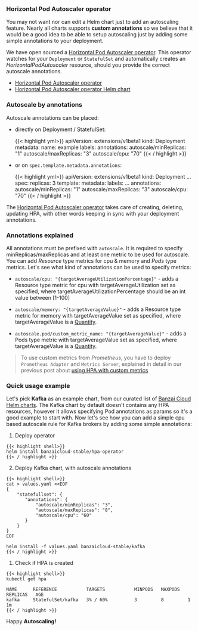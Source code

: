 ### Horizontal Pod Autoscaler operator

You may not want nor can edit a Helm chart just to add an autoscaling feature. Nearly all charts supports **custom annotations** so we believe that it would be a good idea to be able to setup autoscaling just by adding some simple annotations to your deployment. 

We have open sourced a [Horizontal Pod Autoscaler operator](https://github.com/banzaicloud/hpa-operator). This operator watches for your `Deployment` or `StatefulSet` and automatically creates an *HorizontalPodAutoscaler* resource, should you provide the correct autoscale annotations.

- [Horizontal Pod Autoscaler operator](https://github.com/banzaicloud/hpa-operator)
- [Horizontal Pod Autoscaler operator Helm chart](https://github.com/banzaicloud/banzai-charts/tree/master/hpa-operator)

### Autoscale by annotations

Autoscale annotations can be placed:

- directly on Deployment / StatefulSet:

  {{< highlight yml>}}
  apiVersion: extensions/v1beta1
  kind: Deployment
  metadata:
    name: example
    labels:
    annotations:
      autoscale/minReplicas: "1"
      autoscale/maxReplicas: "3"
      autoscale/cpu: "70"
  {{< / highlight >}}

- or on `spec.template.metadata.annotations`:

  {{< highlight yml>}}
  apiVersion: extensions/v1beta1
  kind: Deployment
  ...
  spec:
    replicas: 3
    template:
      metadata:
        labels:
          ...
        annotations:
          autoscale/minReplicas: "1"
          autoscale/maxReplicas: "3"
          autoscale/cpu: "70"
  {{< / highlight >}}      

The [Horizontal Pod Autoscaler operator](https://github.com/banzaicloud/hpa-operator) takes care of creating, deleting, updating HPA, with other words keeping in sync with your deployment annotations.

### Annotations explained

All annotations must be prefixed with `autoscale`. It is required to specify minReplicas/maxReplicas and at least one metric to be used for autoscale. You can add *Resource* type metrics for cpu & memory and *Pods* type metrics.
Let's see what kind of annotations can be used to specify metrics:

- ``autoscale/cpu: "{targetAverageUtilizationPercentage}"`` - adds a Resource type metric for cpu with targetAverageUtilization set as specified, where targetAverageUtilizationPercentage should be an int value between [1-100]

- ``autoscale/memory: "{targetAverageValue}"`` - adds a Resource type metric for memory with targetAverageValue set as specified, where targetAverageValue is a [Quantity](https://godoc.org/k8s.io/apimachinery/pkg/api/resource#Quantity).

- ``autoscale.pod/custom_metric_name: "{targetAverageValue}"`` - adds a Pods type metric with targetAverageValue set as specified, where targetAverageValue is a [Quantity](https://godoc.org/k8s.io/apimachinery/pkg/api/resource#Quantity).

> To use custom metrics from *Prometheus*, you have to deploy `Prometheus Adapter` and `Metrics Server`, explained in detail in our previous post about [using HPA with custom metrics](https://banzaicloud.com/blog/k8s-horizontal-pod-autoscaler/)

### Quick usage example

Let's pick **Kafka** as an example chart, from our curated list of [Banzai Cloud Helm charts](https://github.com/banzaicloud/banzai-charts/tree/master/kafka). The Kafka chart by default doesn't contains any HPA resources, however it allows specifying Pod annotations as params so it's a good example to start with. Now let's see how you can add a simple cpu based autoscale rule for Kafka brokers by adding some simple annotations:

  1. Deploy operator

    {{< highlight shell>}}
    helm install banzaicloud-stable/hpa-operator
    {{< / highlight >}}

  2. Deploy Kafka chart, with autoscale annotations

    {{< highlight shell>}}
    cat > values.yaml <<EOF
    {
        "statefullset": {
           "annotations": {
               "autoscale/minReplicas": "3",
               "autoscale/maxReplicas": "8",
               "autoscale/cpu": "60"
           }
        }
    }
    EOF

    helm install -f values.yaml banzaicloud-stable/kafka
    {{< / highlight >}}

  1. Check if HPA is created

    {{< highlight shell>}}
    kubectl get hpa

    NAME      REFERENCE           TARGETS           MINPODS   MAXPODS   REPLICAS   AGE
    kafka     StatefulSet/kafka   3% / 60%          3         8         1          1m
    {{< / highlight >}}

Happy **Autoscaling!**
